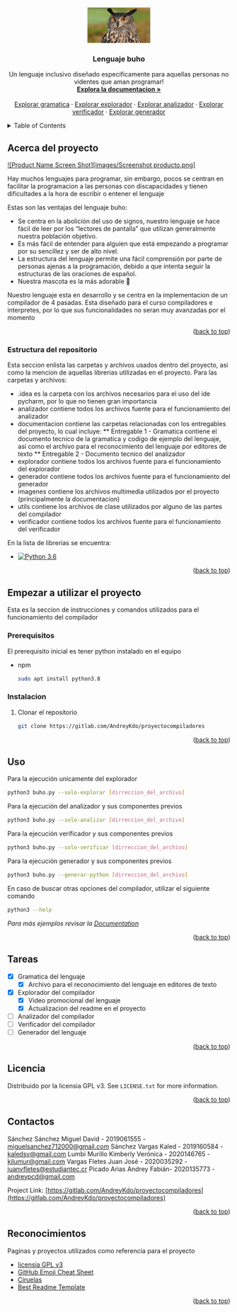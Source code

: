 <a name="readme-top"></a>

<!-- PROJECT LOGO -->
<br />
<div align="center">
  <a>
    <img src="imagenes/buho.jpg" alt="Logo" width="142" height="80">
  </a>

  <h3 align="center">Lenguaje buho</h3>

  <p align="center">
    Un lenguaje inclusivo diseñado especificamente para aquellas personas no videntes que aman programar!
    <br />
    <a href="https://gitlab.com/AndreyKdo/proyectocompiladores/-/tree/main/documentacion"><strong>Explora la documentacion »</strong></a>
    <br />
    <br />
    <a href="https://gitlab.com/AndreyKdo/proyectocompiladores/-/tree/main/documentacion/Entregable%201%20-%20Gramatica">Explorar gramatica</a>
    ·
    <a href="https://gitlab.com/AndreyKdo/proyectocompiladores/-/tree/main/documentacion/Entregable%202%20-%20Explorador">Explorar explorador</a>
    ·
    <a href="https://gitlab.com/AndreyKdo/proyectocompiladores/-/tree/main/documentacion/Entregable%202%20-%20Analizador">Explorar analizador</a>
    ·
    <a href="https://gitlab.com/AndreyKdo/proyectocompiladores/-/tree/main/documentacion/Entregable%202%20-%20Verificador">Explorar verificador</a>
    ·
    <a href="https://gitlab.com/AndreyKdo/proyectocompiladores/-/tree/main/documentacion/Entregable%202%20-%20Generador">Explorar generador</a>
  </p>
</div>



<!-- TABLE OF CONTENTS -->
<details>
  <summary>Table of Contents</summary>
  <ol>
    <li>
      <a href="#Acerca del proyecto">Acerca del proyecto</a>
      <ul>
        <li><a href="#Estructura del repositorio">Estructura del repositorio</a></li>
      </ul>
    </li>
    <li>
      <a href="#Empezar a utilizar el proyecto">Empezar a utilizar el proyecto</a>
      <ul>
        <li><a href="#Prerequisitos">Prerequisitos</a></li>
        <li><a href="#Instalacion">Instalacion</a></li>
      </ul>
    </li>
    <li><a href="#Uso">Uso</a></li>
    <li><a href="#Tareas">Tareas</a></li>
    <li><a href="#Licencia">Licencia</a></li>
    <li><a href="#Contactos">Contactos</a></li>
    <li><a href="#Reconocimientos">Reconocimientos</a></li>
  </ol>
</details>



<!-- ABOUT THE PROJECT -->
## Acerca del proyecto

[![Product Name Screen Shot][images/Screenshot producto.png]](https://example.com)

Hay muchos lenguajes para programar, sin embargo, pocos se centran en facilitar la programacion a las personas con discapacidades y tienen dificultades a la hora de escribir o entener el lenguaje

Estas son las ventajas del lenguaje buho:
* Se centra en la abolición del uso de signos, nuestro lenguaje se hace fácil de leer por los “lectores de pantalla” que utilizan generalmente nuestra población objetivo.
* Es más fácil de entender para alguien que está empezando a programar por su sencillez y ser de alto nivel.
* La estructura del lenguaje permite una fácil comprensión por parte de personas ajenas a la programación, debido a que intenta seguir la estructuras de las oraciones de español.
* Nuestra mascota es la más adorable :owl:

Nuestro lenguaje esta en desarrollo y se centra en la implementacion de un compilador de 4 pasadas. Esta diseñado para el curso compiladores e interpretes, por lo que sus funcionalidades no seran muy avanzadas por el momento
<p align="right">(<a href="#readme-top">back to top</a>)</p>



### Estructura del repositorio

Esta seccion enlista las carpetas y archivos usados dentro del proyecto, asi como la mencion de aquellas librerias utilizadas en el proyecto. Para las carpetas y archivos:

* .idea es la carpeta con los archivos necesarios para el uso del ide pycharm, por lo que no tienen gran importancia
* analizador contiene todos los archivos fuente para el funcionamiento del analizador
* documentacion contiene las carpetas relacionadas con los entregables del proyecto, lo cual incluye:
** Entregable 1 - Gramatica contiene el documento tecnico de la gramatica y codigo de ejemplo del lenguaje, asi como el archivo para el reconocimiento del lenguaje por editores de texto
** Entregable 2 - Documento tecnico del analizador
* explorador contiene todos los archivos fuente para el funcionamiento del explorador
* generador contiene todos los archivos fuente para el funcionamiento del generador
* imagenes contiene los archivos multimedia utilizados por el proyecto (principalmente la documentacion) 
* utils contiene los archivos de clase utilizados por alguno de las partes del compilador
* verificador contiene todos los archivos fuente para el funcionamiento del verificador

En la lista de librerias se encuentra:

* [![Python 3.6](https://img.shields.io/badge/python-3.6-blue.svg)](https://www.python.org/downloads/release/python-360/)

<p align="right">(<a href="#readme-top">back to top</a>)</p>



<!-- GETTING STARTED -->
## Empezar a utilizar el proyecto

Esta es la seccion de instrucciones y comandos utilizados para el funcionamiento del compilador

### Prerequisitos

El prerequisito inicial es tener python instalado en el equipo
* npm
  ```sh
  sudo apt install python3.8
  ```

### Instalacion

1. Clonar el repositorio
   ```sh
   git clone https://gitlab.com/AndreyKdo/proyectocompiladores
   ```

<p align="right">(<a href="#readme-top">back to top</a>)</p>



<!-- USAGE EXAMPLES -->
## Uso

Para la ejecución unicamente del explorador
   ```sh
   python3 buho.py --solo-explorar [dirreccion_del_archivo]
   ```
Para la ejecución del analizador y sus componentes previos
   ```sh
   python3 buho.py --solo-analizar [dirreccion_del_archivo]
   ```
Para la ejecución verificador y sus componentes previos
   ```sh
   python3 buho.py --solo-verificar [dirreccion_del_archivo]
   ```
Para la ejecución generador y sus componentes previos
   ```sh
   python3 buho.py --generar-python [dirreccion_del_archivo]
   ```
En caso de buscar otras opciones del compilador, utilizar el siguiente comando
   ```sh
   python3 --help
   ```

_Para más ejemplos revisar la [Documentation](https://gitlab.com/AndreyKdo/proyectocompiladores/-/tree/main/documentacion)_

<p align="right">(<a href="#readme-top">back to top</a>)</p>



<!-- ROADMAP -->
## Tareas

- [x] Gramatica del lenguaje
    - [x] Archivo para el reconocimiento del lenguaje en editores de texto
- [x] Explorador del compilador
    - [x] Video promocional del lenguaje
    - [x] Actualizacion del readme en el proyecto
- [ ] Analizador del compilador
- [ ] Verificador del compilador
- [ ] Generador del lenguaje

<p align="right">(<a href="#readme-top">back to top</a>)</p>

<!-- LICENSE -->
## Licencia

Distribuido por la licensia GPL v3. See `LICENSE.txt` for more information.

<p align="right">(<a href="#readme-top">back to top</a>)</p>



<!-- CONTACT -->
## Contactos

Sánchez Sánchez Miguel David - 2019061555 - miguelsanchez712000@gmail.com
Sánchez Vargas Kaled - 2019160584 - kaledsv@gmail.com
Lumbi Murillo Kimberly Verónica - 2020146765 - kilumur@gmail.com
Vargas Fletes Juan José - 2020035292 - juanvfletes@estudiantec.cr
Picado Arias Andrey Fabián- 2020135773 - andreypcd@gmail.com

Project Link: [https://gitlab.com/AndreyKdo/proyectocompiladores](https://gitlab.com/AndreyKdo/proyectocompiladores)

<p align="right">(<a href="#readme-top">back to top</a>)</p>



<!-- ACKNOWLEDGMENTS -->
## Reconocimientos

Paginas y proyectos utilizados como referencia para el proyecto

* [licensia GPL v3](https://www.gnu.org/licenses/gpl-3.0.txt)
* [GitHub Emoji Cheat Sheet](https://www.webpagefx.com/tools/emoji-cheat-sheet)
* [Ciruelas](https://gitlab.com/cursos-itcr/ciruelas)
* [Best Readme Template](https://github.com/othneildrew/Best-README-Template/blob/master/README.md)

<p align="right">(<a href="#readme-top">back to top</a>)</p>

